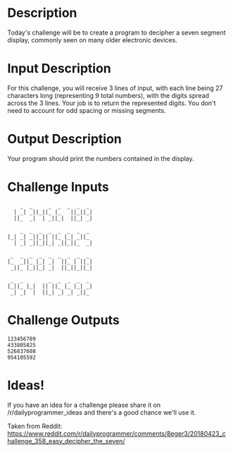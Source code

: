 # Description
Today's challenge will be to create a program to decipher a seven segment display, commonly seen on many older electronic devices.

# Input Description
For this challenge, you will receive 3 lines of input, with each line being 27 characters long (representing 9 total numbers), with the digits spread across the 3 lines.  Your job is to return the represented digits.  You don't need to account for odd spacing or missing segments.

# Output Description
Your program should print the numbers contained in the display.

# Challenge Inputs

        _  _     _  _  _  _  _ 
      | _| _||_||_ |_   ||_||_|
      ||_  _|  | _||_|  ||_| _|
    
        _  _  _  _  _  _  _  _ 
    |_| _| _||_|| ||_ |_| _||_ 
      | _| _||_||_| _||_||_  _|
    
     _  _  _  _  _  _  _  _  _ 
    |_  _||_ |_| _|  ||_ | ||_|
     _||_ |_||_| _|  ||_||_||_|
    
     _  _        _  _  _  _  _ 
    |_||_ |_|  || ||_ |_ |_| _|
     _| _|  |  ||_| _| _| _||_ 

# Challenge Outputs

    123456789
    433805825
    526837608
    954105592
    
# Ideas!

If you have an idea for a challenge please share it on /r/dailyprogrammer_ideas and there's a good chance we'll use it. 

Taken from Reddit: https://www.reddit.com/r/dailyprogrammer/comments/8eger3/20180423_challenge_358_easy_decipher_the_seven/